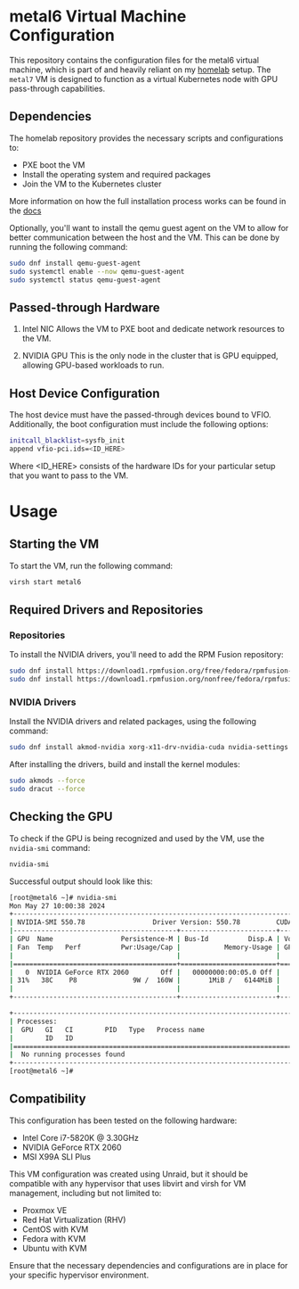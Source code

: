 # metal6 Virtual Machine Configuration

This repository contains the configuration files for the metal6 virtual machine, which is part of and heavily reliant on my [homelab](https://github.com/llajas/homelab) setup. The `metal7` VM is designed to function as a virtual Kubernetes node with GPU pass-through capabilities.

## Dependencies

The homelab repository provides the necessary scripts and configurations to:

- PXE boot the VM
- Install the operating system and required packages
- Join the VM to the Kubernetes cluster

More information on how the full installation process works can be found in the [docs](https://homelab.lajas.tech/reference/architecture/overview/)

Optionally, you'll want to install the qemu guest agent on the VM to allow for better communication between the host and the VM. This can be done by running the following command:

```bash
sudo dnf install qemu-guest-agent
sudo systemctl enable --now qemu-guest-agent
sudo systemctl status qemu-guest-agent
```

## Passed-through Hardware

1. Intel NIC
Allows the VM to PXE boot and dedicate network resources to the VM.

2. NVIDIA GPU
This is the only node in the cluster that is GPU equipped, allowing GPU-based workloads to run.

## Host Device Configuration

The host device must have the passed-through devices bound to VFIO. Additionally, the boot configuration must include the following options:

```bash
initcall_blacklist=sysfb_init
append vfio-pci.ids=<ID_HERE>
```
Where <ID_HERE> consists of the hardware IDs for your particular setup that you want to pass to the VM.

# Usage

## Starting the VM

To start the VM, run the following command:

```bash
virsh start metal6
```

## Required Drivers and Repositories

### Repositories

To install the NVIDIA drivers, you'll need to add the RPM Fusion repository:

```bash
sudo dnf install https://download1.rpmfusion.org/free/fedora/rpmfusion-free-release-$(rpm -E %fedora).noarch.rpm
sudo dnf install https://download1.rpmfusion.org/nonfree/fedora/rpmfusion-nonfree-release-$(rpm -E %fedora).noarch.rpm
```

### NVIDIA Drivers

Install the NVIDIA drivers and related packages, using the following command:

```bash
sudo dnf install akmod-nvidia xorg-x11-drv-nvidia-cuda nvidia-settings nvidia-persistenced
```

After installing the drivers, build and install the kernel modules:

```bash
sudo akmods --force
sudo dracut --force
```

## Checking the GPU

To check if the GPU is being recognized and used by the VM, use the `nvidia-smi` command:

```bash
nvidia-smi
```

Successful output should look like this:

```bash
[root@metal6 ~]# nvidia-smi
Mon May 27 10:00:38 2024
+-----------------------------------------------------------------------------------------+
| NVIDIA-SMI 550.78                 Driver Version: 550.78         CUDA Version: 12.4     |
|-----------------------------------------+------------------------+----------------------+
| GPU  Name                 Persistence-M | Bus-Id          Disp.A | Volatile Uncorr. ECC |
| Fan  Temp   Perf          Pwr:Usage/Cap |           Memory-Usage | GPU-Util  Compute M. |
|                                         |                        |               MIG M. |
|=========================================+========================+======================|
|   0  NVIDIA GeForce RTX 2060        Off |   00000000:00:05.0 Off |                  N/A |
| 31%   38C    P8              9W /  160W |       1MiB /   6144MiB |      0%      Default |
|                                         |                        |                  N/A |
+-----------------------------------------+------------------------+----------------------+

+-----------------------------------------------------------------------------------------+
| Processes:                                                                              |
|  GPU   GI   CI        PID   Type   Process name                              GPU Memory |
|        ID   ID                                                               Usage      |
|=========================================================================================|
|  No running processes found                                                             |
+-----------------------------------------------------------------------------------------+
[root@metal6 ~]#
```

## Compatibility

This configuration has been tested on the following hardware:

- Intel Core i7-5820K @ 3.30GHz
- NVIDIA GeForce RTX 2060
- MSI X99A SLI Plus

This VM configuration was created using Unraid, but it should be compatible with any hypervisor that uses libvirt and virsh for VM management, including but not limited to:

- Proxmox VE
- Red Hat Virtualization (RHV)
- CentOS with KVM
- Fedora with KVM
- Ubuntu with KVM

Ensure that the necessary dependencies and configurations are in place for your specific hypervisor environment.
